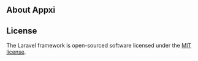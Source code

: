 ## About Appxi

## License

The Laravel framework is open-sourced software licensed under the [MIT license](https://opensource.org/licenses/MIT).
